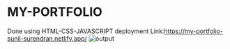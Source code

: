 # MY-PORTFOLIO
Done using HTML-CSS-JAVASCRIPT
deployment Link:https://my-portfolio-sunil-surendran.netlify.app/
![output](https://github.com/SunilSurendran1906/MY-PORTFOLIO/assets/133184647/c917eeb4-3e12-445e-a6e2-f35b9f8e7598)
